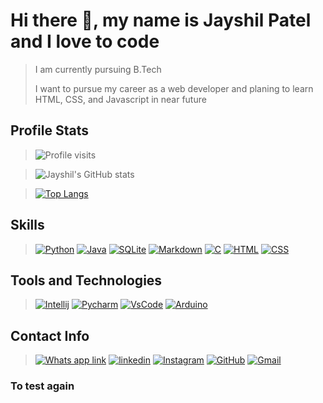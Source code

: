 # Hi there 👋, my name is Jayshil Patel and I love to code
>I am currently pursuing B.Tech 
>
>I want to pursue my career as a web developer and planing to learn HTML, CSS, and Javascript in near future

## Profile Stats 
>![Profile visits](https://komarev.com/ghpvc/?username=Jayshil-Patel&color=blue)

>![Jayshil's GitHub stats](https://github-readme-stats.vercel.app/api?username=Jayshil-Patel&hide=contribs,prs,issues&theme=tokyonight)

>[![Top Langs](https://github-readme-stats.vercel.app/api/top-langs/?username=Jayshil-Patel&layout=compact&theme=tokyonight&hide=Makefile&langs_count=10)](https://github.com/anuraghazra/github-readme-stats)

## Skills
> [![Python](https://img.shields.io/badge/Python-3776AB?style=for-the-badge&logo=python&logoColor=white)](https://www.python.org/)
> [![Java](https://img.shields.io/badge/Java-ED8B00?style=for-the-badge&logo=java&logoColor=white)](https://www.oracle.com/java/technologies/)
> [![SQLite](https://img.shields.io/badge/SQLite-07405E?style=for-the-badge&logo=sqlite&logoColor=white)](https://www.sqlite.org/index.html)
> [![Markdown](https://img.shields.io/badge/Markdown-000000?style=for-the-badge&logo=markdown&logoColor=white)](https://guides.github.com/features/mastering-markdown/)
> [![C](https://img.shields.io/badge/C-00599C?style=for-the-badge&logo=c&logoColor=whitec)](https://en.wikipedia.org/wiki/C_(programming_language))
> [![HTML](https://img.shields.io/badge/HTML5-E34F26?style=for-the-badge&logo=html5&logoColor=white)](https://developer.mozilla.org/en-US/docs/Web/HTML)
> [![CSS](https://img.shields.io/badge/CSS3-1572B6?style=for-the-badge&logo=css3&logoColor=white)](https://developer.mozilla.org/en-US/docs/Web/CSS)

## Tools and Technologies
>[![Intellij](https://img.shields.io/badge/IntelliJ_Idea-003168?style=for-the-badge&logo=IntelliJ_Idea&logoColor=white)](https://www.jetbrains.com/idea/)
>[![Pycharm](https://img.shields.io/badge/PyCharm-00C300?style=for-the-badge&logo=PyCharm&logoColor=white)](https://www.jetbrains.com/pycharm/)
>[![VsCode](https://img.shields.io/badge/Visual_Studio_Code-007ACC?style=for-the-badge&logo=Visual_Studio_Code&logoColor=white)](https://code.visualstudio.com/)
>[![Arduino](https://img.shields.io/badge/Arduino-00979D?style=for-the-badge&logo=Arduino&logoColor=white)](https://www.arduino.cc/en/software)


## Contact Info
>[![Whats app link](https://img.shields.io/badge/WhatsApp-25D366?style=for-the-badge&logo=whatsapp&logoColor=white)](https://wa.me/918141487230)
>[![linkedin](https://img.shields.io/badge/LinkedIn-0077B5?style=for-the-badge&logo=linkedin&logoColor=white)](https://www.linkedin.com/in/jayshil-patel-607819171/)
>[![Instagram](https://img.shields.io/badge/Instagram-E4405F?style=for-the-badge&logo=instagram&logoColor=white)](https://instagram.com/justchillll?igshid=csicrdof9bba)
>[![GitHub](https://img.shields.io/badge/GitHub-100000?style=for-the-badge&logo=github&logoColor=white)](https://github.com/Jayshil-Patel)
>[![Gmail](https://img.shields.io/badge/Gmail-D14836?style=for-the-badge&logo=gmail&logoColor=white)](mailto:jayshiljatin@gmail.com)

### To test again

